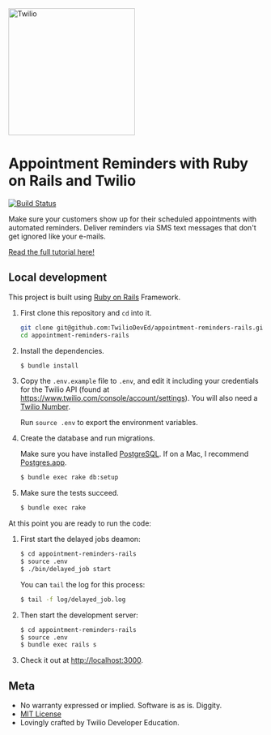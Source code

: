 <a href="https://www.twilio.com">
  <img src="https://static0.twilio.com/marketing/bundles/marketing/img/logos/wordmark-red.svg" alt="Twilio" width="250" />
</a>

# Appointment Reminders with Ruby on Rails and Twilio

[![Build Status](https://travis-ci.org/TwilioDevEd/appointment-reminders-rails.svg?branch=master)](https://travis-ci.org/TwilioDevEd/appointment-reminders-rails)

Make sure your customers show up for their scheduled appointments with automated
reminders. Deliver reminders via SMS text messages that don't get ignored like
your e-mails.

[Read the full tutorial here!](https://www.twilio.com/docs/tutorials/walkthrough/appointment-reminders/ruby/rails)

## Local development

This project is built using [Ruby on Rails](http://rubyonrails.org/) Framework.

1. First clone this repository and `cd` into it.

   ```bash
   git clone git@github.com:TwilioDevEd/appointment-reminders-rails.git
   cd appointment-reminders-rails
   ```

1. Install the dependencies.

   ```bash
   $ bundle install
   ```

1. Copy the `.env.example` file to `.env`, and edit it including your credentials
   for the Twilio API (found at https://www.twilio.com/console/account/settings).
   You will also need a [Twilio Number](https://www.twilio.com/console/phone-numbers/incoming).

   Run `source .env` to export the environment variables.

1. Create the database and run migrations.

   Make sure you have installed [PostgreSQL](http://www.postgresql.org/). If on
   a Mac, I recommend [Postgres.app](http://postgresapp.com).

   ```bash
   $ bundle exec rake db:setup
   ```

1. Make sure the tests succeed.

   ```bash
   $ bundle exec rake
   ```

At this point you are ready to run the code:

1. First start the delayed jobs deamon:

   ```bash
   $ cd appointment-reminders-rails
   $ source .env
   $ ./bin/delayed_job start
   ```

   You can `tail` the log for this process:

   ```bash
   $ tail -f log/delayed_job.log
   ```

1. Then start the development server:

   ```bash
   $ cd appointment-reminders-rails
   $ source .env
   $ bundle exec rails s
   ```

1. Check it out at [http://localhost:3000](http://localhost:3000).


## Meta

* No warranty expressed or implied. Software is as is. Diggity.
* [MIT License](http://www.opensource.org/licenses/mit-license.html)
* Lovingly crafted by Twilio Developer Education.
